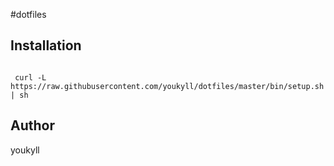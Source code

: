 #dotfiles

## Installation

```

 curl -L https://raw.githubusercontent.com/youkyll/dotfiles/master/bin/setup.sh | sh

```

## Author
youkyll
